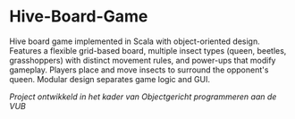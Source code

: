 # Hive-Board-Game
Hive board game implemented in Scala with object-oriented design. Features a flexible grid-based board, multiple insect types (queen, beetles, grasshoppers) with distinct movement rules, and power-ups that modify gameplay. Players place and move insects to surround the opponent's queen. Modular design separates game logic and GUI.

*Project ontwikkeld in het kader van Objectgericht programmeren aan de VUB*
